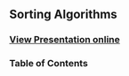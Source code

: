 ## Sorting Algorithms
### [View Presentation online](https://rawgit.com/TelerikAcademy/SchoolAcademy/master/2015-12-Java-Data-Structures-Algorithms-and-testing/07.%20Sorting-algorithms/slides/index.html)
### Table of Contents
